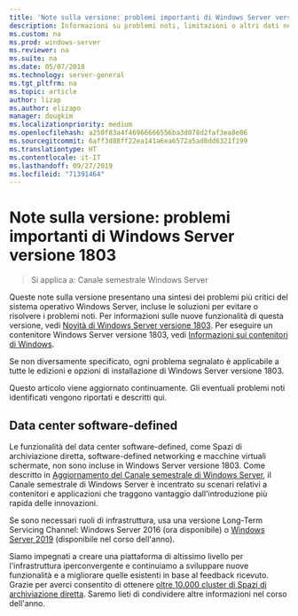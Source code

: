```yaml
---
title: 'Note sulla versione: problemi importanti di Windows Server versione 1803'
description: Informazioni su problemi noti, limitazioni o altri dati necessari prima di installare Windows Server versione 1803
ms.custom: na
ms.prod: windows-server
ms.reviewer: na
ms.suite: na
ms.date: 05/07/2018
ms.technology: server-general
ms.tgt_pltfrm: na
ms.topic: article
author: lizap
ms.author: elizapo
manager: dougkim
ms.localizationpriority: medium
ms.openlocfilehash: a250f83a4f46966666556ba3d078d2faf3ea8e06
ms.sourcegitcommit: 6aff3d88ff22ea141a6ea6572a5ad8dd6321f199
ms.translationtype: HT
ms.contentlocale: it-IT
ms.lasthandoff: 09/27/2019
ms.locfileid: "71391464"
---
```

# <a name="release-notes-important-issues-in-windows-server-version-1803"></a>Note sulla versione: problemi importanti di Windows Server versione 1803

>Si applica a: Canale semestrale Windows Server

Queste note sulla versione presentano una sintesi dei problemi più critici del sistema operativo Windows Server, incluse le soluzioni per evitare o risolvere i problemi noti. Per informazioni sulle nuove funzionalità di questa versione, vedi [Novità di Windows Server versione 1803](whats-new-in-windows-server-1803.md). Per eseguire un contenitore Windows Server versione 1803, vedi [Informazioni sui contenitori di Windows](https://docs.microsoft.com/virtualization/windowscontainers/about/). 

Se non diversamente specificato, ogni problema segnalato è applicabile a tutte le edizioni e opzioni di installazione di Windows Server versione 1803.  

Questo articolo viene aggiornato continuamente. Gli eventuali problemi noti identificati vengono riportati e descritti qui. 


## <a name="software-defined-datacenter"></a>Data center software-defined

Le funzionalità del data center software-defined, come Spazi di archiviazione diretta, software-defined networking e macchine virtuali schermate, non sono incluse in Windows Server versione 1803. Come descritto in [Aggiornamento del Canale semestrale di Windows Server](https://cloudblogs.microsoft.com/windowsserver/2018/03/29/windows-server-semi-annual-channel-update/), il Canale semestrale di Windows Server è incentrato su scenari relativi a contenitori e applicazioni che traggono vantaggio dall'introduzione più rapida delle innovazioni. 

Se sono necessari ruoli di infrastruttura, usa una versione Long-Term Servicing Channel: Windows Server 2016 (ora disponibile) o [Windows Server 2019](https://cloudblogs.microsoft.com/windowsserver/2018/03/20/introducing-windows-server-2019-now-available-in-preview) (disponibile nel corso dell'anno).

Siamo impegnati a creare una piattaforma di altissimo livello per l'infrastruttura iperconvergente e continuiamo a sviluppare nuove funzionalità e a migliorare quelle esistenti in base al feedback ricevuto. Grazie per averci consentito di ottenere [oltre 10.000 cluster di Spazi di archiviazione diretta](https://blogs.technet.microsoft.com/filecab/2018/03/27/storage-spaces-direct-momentum). Saremo lieti di condividere altre informazioni nel corso dell'anno.